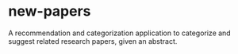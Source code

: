 # new-papers
A recommendation and categorization application to categorize and suggest related research papers, given an abstract.

